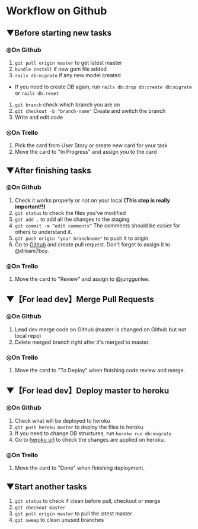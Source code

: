 # Workflow on Github
## ▼Before starting new tasks
### ◎On Github 
1. `git pull origin master` to get latest master
1. `bundle install` if new gem file added
1. `rails db:migrate` if any new model created
  - If you need to create DB again, run `rails db:drop db:create db:migrate` or `rails db:reset`
1. `git branch` check which branch you are on
1. `git checkout -b "branch-name"` Create and switch the branch
1. Write and edit code

### ◎On Trello
1. Pick the card from User Story or create new card for your task
1. Move the card to "In Progress" and assign you to the card

## ▼After finishing tasks
### ◎On Github 
1. Check it works properly or not on your local **(This step is really important!!)**
1. `git status` to check the files you've modified
1. `git add .` to add all the changes to the staging
1. `git commit -m “edit comments”` The comments should be easier for others to understand it.
1. `git push origin "your branchname"` to push it to origin
1. Go to [Github](https://github.com/dream7boy/rails-airbnb-clone) and create pull request. Don't forget to assign it to @dream7boy.

### ◎On Trello
1. Move the card to "Review" and assign to @junggunlee.

## ▼【For lead dev】Merge Pull Requests
### ◎On Github 
1. Lead dev merge code on Github (master is changed on Github but not local repo)
1. Delete merged branch right after it's merged to master.

### ◎On Trello
1. Move the card to "To Deploy" when finishing code review and merge.

## ▼【For lead dev】Deploy master to heroku
### ◎On Github 
1. Check what will be deployed to heroku 
1. `git push heroku master` to deploy the files to heroku
1. If you need to change DB structures, run `heroku run db:migrate`
1. Go to [heroku url](https://airbnb-dream7boy.herokuapp.com/) to check the changes are applied on heroku.

### ◎On Trello
1. Move the card to "Done" when finishing deployment.

## ▼Start another tasks
1. `git status` to check if clean before pull, checkout or merge
1. `git checkout master`
1. `git pull origin master` to pull the latest master
1. `git sweep` to clean unused branches